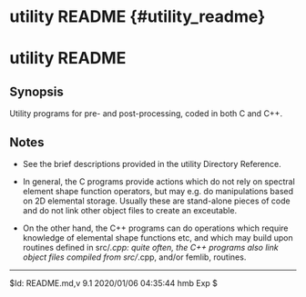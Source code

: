 # utility README {#utility_readme}

utility README
==============

Synopsis
--------
Utility programs for pre- and post-processing, coded in both C and C++.


Notes
-----

* See the brief descriptions provided in the utility Directory Reference.

* In general, the C programs provide actions which do not rely on
  spectral element shape function operators, but may e.g. do
  manipulations based on 2D elemental storage. Usually these are
  stand-alone pieces of code and do not link other object files to
  create an exceutable.

* On the other hand, the C++ programs can do operations which require
  knowledge of elemental shape functions etc, and which may build upon
  routines defined in src/*.cpp: quite often, the C++ programs also
  link object files compiled from src/*.cpp, and/or femlib, routines.

------------------------------------------------------------------------------

$Id: README.md,v 9.1 2020/01/06 04:35:44 hmb Exp $

